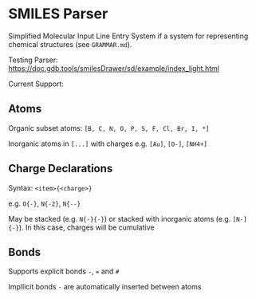 # SMILES Parser

Simplified Molecular Input Line Entry System if a system for representing chemical structures (see `GRAMMAR.md`).

Testing Parser: https://doc.gdb.tools/smilesDrawer/sd/example/index_light.html

Current Support:

## Atoms
Organic subset atoms: `[B, C, N, O, P, S, F, Cl, Br, I, *]`

Inorganic atoms in `[...]` with charges e.g. `[Au]`, `[O-]`, `[NH4+]`

## Charge Declarations
Syntax: `<item>{<charge>}`

e.g. `O{-}`, `N{-2}`, `N{--}`

May be stacked (e.g. `N{-}{-}`) or stacked with inorganic atoms (e.g. `[N-]{-}`). In this case, charges will be cumulative

## Bonds
Supports explicit bonds `-`, `=` and `#`

Impllicit bonds `-` are automatically inserted between atoms